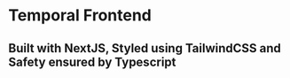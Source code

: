 # Temporal Frontend

## Built with NextJS, Styled using TailwindCSS and Safety ensured by Typescript